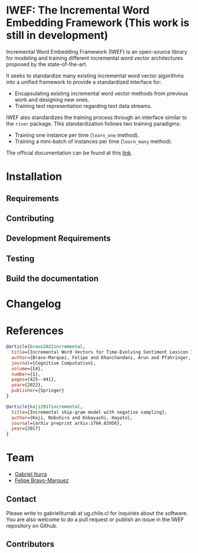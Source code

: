 IWEF: The Incremental Word Embedding Framework (This work is still in development)
===================================================================================

Incremental Word Embedding Framework (IWEF) is an open-source library for modeling and
training different incremental word vector architectures proposed by the state-of-the-art.

It seeks to standardize many existing incremental word vector algorithms into a unified
framework to provide a standardized interface for:

* Encapsulating existing incremental word vector methods from previous work and designing new ones.
* Training text representation regarding text data streams.

IWEF also standardizes the training process through an interface similar to the `river` package. This standardization follows two training paradigms:

* Training one instance per time (`learn_one` method).
* Training a mini-batch of instances per time (`learn_many` method).

The official documentation can be found at this [link](https://giturra.github.io/iwef/).

Installation
============

Requirements
------------

Contributing
------------

Development Requirements
------------------------

Testing
-------

Build the documentation
-----------------------

Changelog
=========

References
========

```bibtex
@article{bravo2022incremental,
  title={Incremental Word Vectors for Time-Evolving Sentiment Lexicon Induction},
  author={Bravo-Marquez, Felipe and Khanchandani, Arun and Pfahringer, Bernhard},
  journal={Cognitive Computation},
  volume={14},
  number={1},
  pages={425--441},
  year={2022},
  publisher={Springer}
}

@article{kaji2017incremental,
  title={Incremental skip-gram model with negative sampling},
  author={Kaji, Nobuhiro and Kobayashi, Hayato},
  journal={arXiv preprint arXiv:1704.03956},
  year={2017}
}
```

Team
====

- [Gabriel Iturra](https://giturra.github.io/)
- [Felipe Bravo-Marquez](https://felipebravom.com/)

Contact
------------
Please write to gabrieliturrab at ug.chile.cl for inquiries about the software. You are also welcome to do a pull request or publish an issue in the IWEF repository on Github.

Contributors
------------
